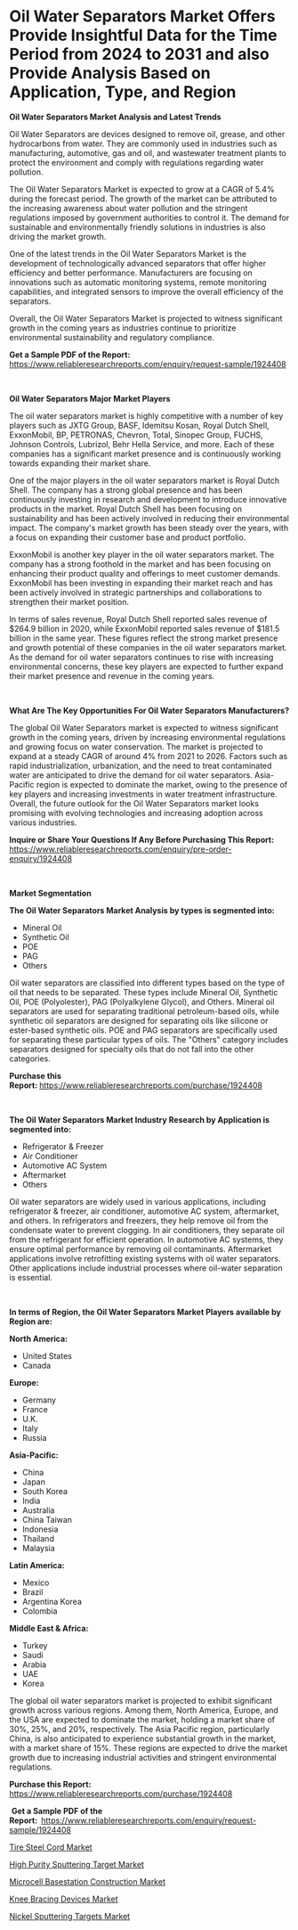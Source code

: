 <p><h1>Oil Water Separators Market Offers Provide Insightful Data for the Time Period from 2024 to 2031 and also Provide Analysis Based on Application, Type, and Region</h1></p><p><strong>Oil Water Separators Market Analysis and Latest Trends</strong></p>
<p><p>Oil Water Separators are devices designed to remove oil, grease, and other hydrocarbons from water. They are commonly used in industries such as manufacturing, automotive, gas and oil, and wastewater treatment plants to protect the environment and comply with regulations regarding water pollution.</p><p>The Oil Water Separators Market is expected to grow at a CAGR of 5.4% during the forecast period. The growth of the market can be attributed to the increasing awareness about water pollution and the stringent regulations imposed by government authorities to control it. The demand for sustainable and environmentally friendly solutions in industries is also driving the market growth.</p><p>One of the latest trends in the Oil Water Separators Market is the development of technologically advanced separators that offer higher efficiency and better performance. Manufacturers are focusing on innovations such as automatic monitoring systems, remote monitoring capabilities, and integrated sensors to improve the overall efficiency of the separators.</p><p>Overall, the Oil Water Separators Market is projected to witness significant growth in the coming years as industries continue to prioritize environmental sustainability and regulatory compliance.</p></p>
<p><strong>Get a Sample PDF of the Report:&nbsp;</strong> <a href="https://www.reliableresearchreports.com/enquiry/request-sample/1924408">https://www.reliableresearchreports.com/enquiry/request-sample/1924408</a></p>
<p>&nbsp;</p>
<p><strong>Oil Water Separators Major Market Players</strong></p>
<p><p>The oil water separators market is highly competitive with a number of key players such as JXTG Group, BASF, Idemitsu Kosan, Royal Dutch Shell, ExxonMobil, BP, PETRONAS, Chevron, Total, Sinopec Group, FUCHS, Johnson Controls, Lubrizol, Behr Hella Service, and more. Each of these companies has a significant market presence and is continuously working towards expanding their market share.</p><p>One of the major players in the oil water separators market is Royal Dutch Shell. The company has a strong global presence and has been continuously investing in research and development to introduce innovative products in the market. Royal Dutch Shell has been focusing on sustainability and has been actively involved in reducing their environmental impact. The company's market growth has been steady over the years, with a focus on expanding their customer base and product portfolio.</p><p>ExxonMobil is another key player in the oil water separators market. The company has a strong foothold in the market and has been focusing on enhancing their product quality and offerings to meet customer demands. ExxonMobil has been investing in expanding their market reach and has been actively involved in strategic partnerships and collaborations to strengthen their market position.</p><p>In terms of sales revenue, Royal Dutch Shell reported sales revenue of $264.9 billion in 2020, while ExxonMobil reported sales revenue of $181.5 billion in the same year. These figures reflect the strong market presence and growth potential of these companies in the oil water separators market. As the demand for oil water separators continues to rise with increasing environmental concerns, these key players are expected to further expand their market presence and revenue in the coming years.</p></p>
<p>&nbsp;</p>
<p><strong>What Are The Key Opportunities For Oil Water Separators Manufacturers?</strong></p>
<p><p>The global Oil Water Separators market is expected to witness significant growth in the coming years, driven by increasing environmental regulations and growing focus on water conservation. The market is projected to expand at a steady CAGR of around 4% from 2021 to 2026. Factors such as rapid industrialization, urbanization, and the need to treat contaminated water are anticipated to drive the demand for oil water separators. Asia-Pacific region is expected to dominate the market, owing to the presence of key players and increasing investments in water treatment infrastructure. Overall, the future outlook for the Oil Water Separators market looks promising with evolving technologies and increasing adoption across various industries.</p></p>
<p><strong>Inquire or Share Your Questions If Any Before Purchasing This Report:</strong> <a href="https://www.reliableresearchreports.com/enquiry/pre-order-enquiry/1924408">https://www.reliableresearchreports.com/enquiry/pre-order-enquiry/1924408</a></p>
<p>&nbsp;</p>
<p><strong>Market Segmentation</strong></p>
<p><strong>The Oil Water Separators Market Analysis by types is segmented into:</strong></p>
<p><ul><li>Mineral Oil</li><li>Synthetic Oil</li><li>POE</li><li>PAG</li><li>Others</li></ul></p>
<p><p>Oil water separators are classified into different types based on the type of oil that needs to be separated. These types include Mineral Oil, Synthetic Oil, POE (Polyolester), PAG (Polyalkylene Glycol), and Others. Mineral oil separators are used for separating traditional petroleum-based oils, while synthetic oil separators are designed for separating oils like silicone or ester-based synthetic oils. POE and PAG separators are specifically used for separating these particular types of oils. The "Others" category includes separators designed for specialty oils that do not fall into the other categories.</p></p>
<p><strong>Purchase this Report:&nbsp;</strong><a href="https://www.reliableresearchreports.com/purchase/1924408">https://www.reliableresearchreports.com/purchase/1924408</a></p>
<p>&nbsp;</p>
<p><strong>The Oil Water Separators Market Industry Research by Application is segmented into:</strong></p>
<p><ul><li>Refrigerator & Freezer</li><li>Air Conditioner</li><li>Automotive AC System</li><li>Aftermarket</li><li>Others</li></ul></p>
<p><p>Oil water separators are widely used in various applications, including refrigerator & freezer, air conditioner, automotive AC system, aftermarket, and others. In refrigerators and freezers, they help remove oil from the condensate water to prevent clogging. In air conditioners, they separate oil from the refrigerant for efficient operation. In automotive AC systems, they ensure optimal performance by removing oil contaminants. Aftermarket applications involve retrofitting existing systems with oil water separators. Other applications include industrial processes where oil-water separation is essential.</p></p>
<p>&nbsp;</p>
<p><strong>In terms of Region, the Oil Water Separators Market Players available by Region are:</strong></p>
<p>
    <p> <strong> North America: </strong>
        <ul>
            <li>United States</li>
            <li>Canada</li>
        </ul>
        </p> 
    <p> <strong> Europe: </strong>
        <ul>
            <li>Germany</li>
            <li>France</li>
            <li>U.K.</li>
            <li>Italy</li>
            <li>Russia</li>
        </ul>
        </p> 
    <p> <strong> Asia-Pacific: </strong>
        <ul>
            <li>China</li>
            <li>Japan</li>
            <li>South Korea</li>
            <li>India</li>
            <li>Australia</li>
            <li>China Taiwan</li>
            <li>Indonesia</li>
            <li>Thailand</li>
            <li>Malaysia</li>
        </ul>
        </p> 
    <p> <strong> Latin America: </strong>
        <ul>
            <li>Mexico</li>
            <li>Brazil</li>
            <li>Argentina Korea</li>
            <li>Colombia</li>
        </ul>
        </p> 
    <p> <strong> Middle East & Africa: </strong>
        <ul>
            <li>Turkey</li>
            <li>Saudi</li>
            <li>Arabia</li>
            <li>UAE</li>
            <li>Korea</li>
        </ul>
    </p>
    </p>
<p><p>The global oil water separators market is projected to exhibit significant growth across various regions. Among them, North America, Europe, and the USA are expected to dominate the market, holding a market share of 30%, 25%, and 20%, respectively. The Asia Pacific region, particularly China, is also anticipated to experience substantial growth in the market, with a market share of 15%. These regions are expected to drive the market growth due to increasing industrial activities and stringent environmental regulations.</p></p>
<p><strong>Purchase this Report: </strong><a href="https://www.reliableresearchreports.com/purchase/1924408">https://www.reliableresearchreports.com/purchase/1924408</a></p>
<p>&nbsp;<strong>Get a Sample PDF of the Report:&nbsp;&nbsp;</strong><a href="https://www.reliableresearchreports.com/enquiry/request-sample/1924408">https://www.reliableresearchreports.com/enquiry/request-sample/1924408</a></p>
<p><strong></strong></p>
<p><p><a href="https://view.publitas.com/reportprime-1/tire-steel-cord-market-size-reflecting-a-forecast-till-2031-market-by-type-by-application-and-by-geography/">Tire Steel Cord Market</a></p><p><a href="https://github.com/seekum/Market-Research-Report-List-1/blob/main/high-purity-sputtering-target-market.md">High Purity Sputtering Target Market</a></p><p><a href="https://meowing-lemming-dd3.notion.site/Decoding-the-Microcell-Basestation-Construction-Market-A-Deep-Dive-into-the-Latest-Market-Trends-M-40e05a349aab434893e2667f1cf1e6f1">Microcell Basestation Construction Market</a></p><p><a href="https://frill-swim-3cd.notion.site/Knee-Bracing-Devices-Market-Size-Evaluating-its-Market-Trends-Growth-and-Projections-2024-2031-3378579ca3d545f0be55b0488e9735a5">Knee Bracing Devices Market</a></p><p><a href="https://github.com/timeliteaut/Market-Research-Report-List-1/blob/main/nickel-sputtering-targets-market.md">Nickel Sputtering Targets Market</a></p></p>